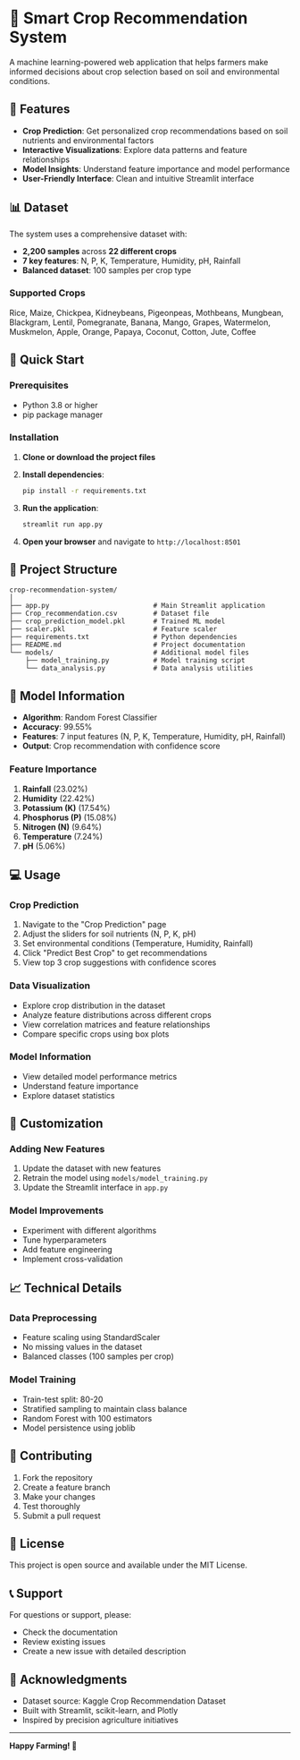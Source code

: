 <!-- team name
IPSITA CHAINI(24CSE014)
SAI ANIKET(24CSE132)
MEDAPATI KARISHMA(24CSE144) -->





# 🌾 Smart Crop Recommendation System

A machine learning-powered web application that helps farmers make informed decisions about crop selection based on soil and environmental conditions.

## 🎯 Features

- **Crop Prediction**: Get personalized crop recommendations based on soil nutrients and environmental factors
- **Interactive Visualizations**: Explore data patterns and feature relationships
- **Model Insights**: Understand feature importance and model performance
- **User-Friendly Interface**: Clean and intuitive Streamlit interface

## 📊 Dataset

The system uses a comprehensive dataset with:
- **2,200 samples** across **22 different crops**
- **7 key features**: N, P, K, Temperature, Humidity, pH, Rainfall
- **Balanced dataset**: 100 samples per crop type

### Supported Crops
Rice, Maize, Chickpea, Kidneybeans, Pigeonpeas, Mothbeans, Mungbean, Blackgram, Lentil, Pomegranate, Banana, Mango, Grapes, Watermelon, Muskmelon, Apple, Orange, Papaya, Coconut, Cotton, Jute, Coffee

## 🚀 Quick Start

### Prerequisites
- Python 3.8 or higher
- pip package manager

### Installation

1. **Clone or download the project files**
2. **Install dependencies**:
   ```bash
   pip install -r requirements.txt
   ```

3. **Run the application**:
   ```bash
   streamlit run app.py
   ```

4. **Open your browser** and navigate to `http://localhost:8501`

## 📁 Project Structure

```
crop-recommendation-system/
│
├── app.py                          # Main Streamlit application
├── Crop_recommendation.csv         # Dataset file
├── crop_prediction_model.pkl       # Trained ML model
├── scaler.pkl                      # Feature scaler
├── requirements.txt                # Python dependencies
├── README.md                       # Project documentation
└── models/                         # Additional model files
    ├── model_training.py           # Model training script
    └── data_analysis.py            # Data analysis utilities
```

## 🤖 Model Information

- **Algorithm**: Random Forest Classifier
- **Accuracy**: 99.55%
- **Features**: 7 input features (N, P, K, Temperature, Humidity, pH, Rainfall)
- **Output**: Crop recommendation with confidence score

### Feature Importance
1. **Rainfall** (23.02%)
2. **Humidity** (22.42%)
3. **Potassium (K)** (17.54%)
4. **Phosphorus (P)** (15.08%)
5. **Nitrogen (N)** (9.64%)
6. **Temperature** (7.24%)
7. **pH** (5.06%)

## 💻 Usage

### Crop Prediction
1. Navigate to the "Crop Prediction" page
2. Adjust the sliders for soil nutrients (N, P, K, pH)
3. Set environmental conditions (Temperature, Humidity, Rainfall)
4. Click "Predict Best Crop" to get recommendations
5. View top 3 crop suggestions with confidence scores

### Data Visualization
- Explore crop distribution in the dataset
- Analyze feature distributions across different crops
- View correlation matrices and feature relationships
- Compare specific crops using box plots

### Model Information
- View detailed model performance metrics
- Understand feature importance
- Explore dataset statistics

## 🔧 Customization

### Adding New Features
1. Update the dataset with new features
2. Retrain the model using `models/model_training.py`
3. Update the Streamlit interface in `app.py`

### Model Improvements
- Experiment with different algorithms
- Tune hyperparameters
- Add feature engineering
- Implement cross-validation

## 📈 Technical Details

### Data Preprocessing
- Feature scaling using StandardScaler
- No missing values in the dataset
- Balanced classes (100 samples per crop)

### Model Training
- Train-test split: 80-20
- Stratified sampling to maintain class balance
- Random Forest with 100 estimators
- Model persistence using joblib

## 🤝 Contributing

1. Fork the repository
2. Create a feature branch
3. Make your changes
4. Test thoroughly
5. Submit a pull request

## 📄 License

This project is open source and available under the MIT License.

## 📞 Support

For questions or support, please:
- Check the documentation
- Review existing issues
- Create a new issue with detailed description

## 🙏 Acknowledgments

- Dataset source: Kaggle Crop Recommendation Dataset
- Built with Streamlit, scikit-learn, and Plotly
- Inspired by precision agriculture initiatives

---

**Happy Farming! 🌱**
